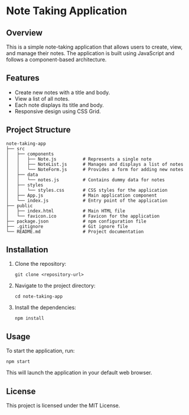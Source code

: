 # Note Taking Application

## Overview
This is a simple note-taking application that allows users to create, view, and manage their notes. The application is built using JavaScript and follows a component-based architecture.

## Features
- Create new notes with a title and body.
- View a list of all notes.
- Each note displays its title and body.
- Responsive design using CSS Grid.

## Project Structure
```
note-taking-app
├── src
│   ├── components
│   │   ├── Note.js          # Represents a single note
│   │   ├── NoteList.js      # Manages and displays a list of notes
│   │   └── NoteForm.js      # Provides a form for adding new notes
│   ├── data
│   │   └── notes.js         # Contains dummy data for notes
│   ├── styles
│   │   └── styles.css       # CSS styles for the application
│   ├── App.js               # Main application component
│   └── index.js             # Entry point of the application
├── public
│   ├── index.html           # Main HTML file
│   └── favicon.ico          # Favicon for the application
├── package.json             # npm configuration file
├── .gitignore               # Git ignore file
└── README.md                # Project documentation
```

## Installation
1. Clone the repository:
   ```
   git clone <repository-url>
   ```
2. Navigate to the project directory:
   ```
   cd note-taking-app
   ```
3. Install the dependencies:
   ```
   npm install
   ```

## Usage
To start the application, run:
```
npm start
```
This will launch the application in your default web browser.

## License
This project is licensed under the MIT License.